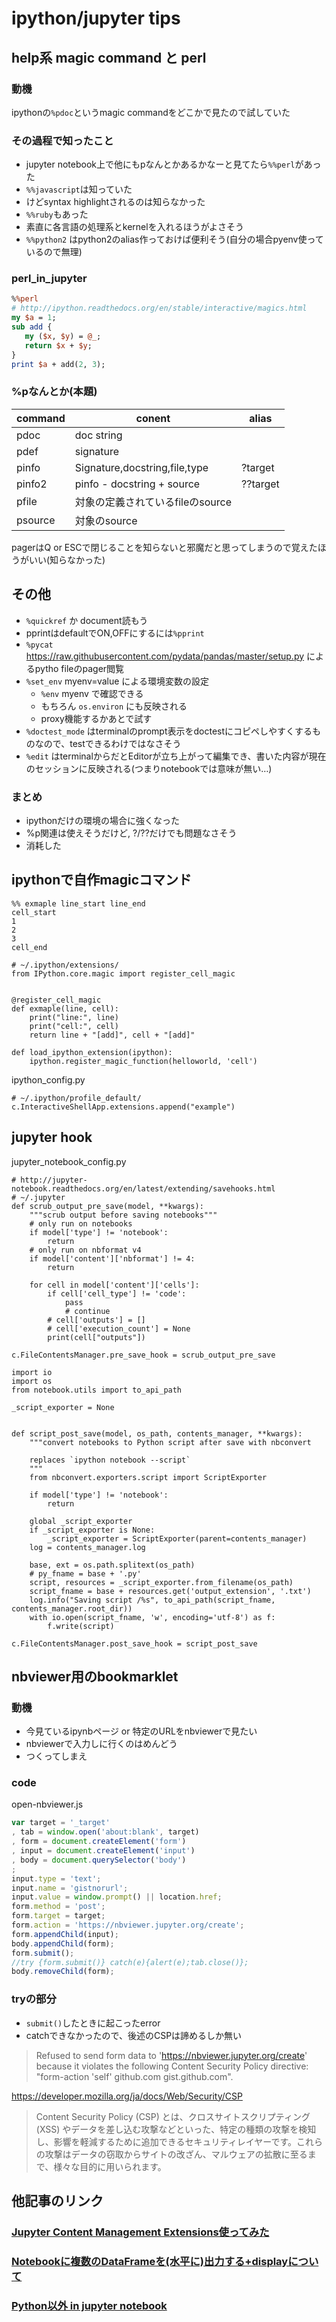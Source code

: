 # ipython/jupyter tips
## help系 magic command と perl
### 動機
ipythonの`%pdoc`というmagic commandをどこかで見たので試していた

### その過程で知ったこと
- jupyter notebook上で他にもpなんとかあるかなーと見てたら`%%perl`があった
- `%%javascript`は知っていた
- けどsyntax highlightされるのは知らなかった
- `%%ruby`もあった
- 素直に各言語の処理系とkernelを入れるほうがよさそう
- `%%python2` はpython2のalias作っておけば便利そう(自分の場合pyenv使っているので無理)

### perl_in_jupyter
```perl
%%perl
# http://ipython.readthedocs.org/en/stable/interactive/magics.html
my $a = 1;
sub add {
   my ($x, $y) = @_;
   return $x + $y;
}
print $a + add(2, 3);
```

### %pなんとか(本題)
|command|conent|alias|
|-------|------|-----|
|pdoc   |doc string ||
|pdef   |signature  ||
|pinfo  |Signature,docstring,file,type|?target|
|pinfo2 |pinfo - docstring + source   |??target|
|pfile  |対象の定義されているfileのsource||
|psource|対象のsource||

pagerはQ or ESCで閉じることを知らないと邪魔だと思ってしまうので覚えたほうがいい(知らなかった)

## その他
- `%quickref` か document読もう
- pprintはdefaultでON,OFFにするには`%pprint`
- `%pycat` https://raw.githubusercontent.com/pydata/pandas/master/setup.py によるpytho fileのpager閲覧
- `%set_env` myenv=value による環境変数の設定
    - `%env` myenv で確認できる
    - もちろん `os.environ` にも反映される
    - proxy機能するかあとで試す
- `%doctest_mode` はterminalのprompt表示をdoctestにコピペしやすくするものなので、testできるわけではなさそう
- `%edit` はterminalからだとEditorが立ち上がって編集でき、書いた内容が現在のセッションに反映される(つまりnotebookでは意味が無い…)

### まとめ
- ipythonだけの環境の場合に強くなった
- %p関連は使えそうだけど, ?/??だけでも問題なさそう
- 消耗した


## ipythonで自作magicコマンド
```py3
%% exmaple line_start line_end
cell_start
1
2
3
cell_end
```

```py3
# ~/.ipython/extensions/
from IPython.core.magic import register_cell_magic


@register_cell_magic
def exmaple(line, cell):
    print("line:", line)
    print("cell:", cell)
    return line + "[add]", cell + "[add]"

def load_ipython_extension(ipython):
    ipython.register_magic_function(helloworld, 'cell')
```

ipython_config.py

```py3
# ~/.ipython/profile_default/
c.InteractiveShellApp.extensions.append("example")
```

## jupyter hook
jupyter_notebook_config.py

```py3
# http://jupyter-notebook.readthedocs.org/en/latest/extending/savehooks.html
# ~/.jupyter
def scrub_output_pre_save(model, **kwargs):
    """scrub output before saving notebooks"""
    # only run on notebooks
    if model['type'] != 'notebook':
        return
    # only run on nbformat v4
    if model['content']['nbformat'] != 4:
        return

    for cell in model['content']['cells']:
        if cell['cell_type'] != 'code':
            pass
            # continue
        # cell['outputs'] = []
        # cell['execution_count'] = None
        print(cell["outputs"])

c.FileContentsManager.pre_save_hook = scrub_output_pre_save

import io
import os
from notebook.utils import to_api_path

_script_exporter = None


def script_post_save(model, os_path, contents_manager, **kwargs):
    """convert notebooks to Python script after save with nbconvert

    replaces `ipython notebook --script`
    """
    from nbconvert.exporters.script import ScriptExporter

    if model['type'] != 'notebook':
        return

    global _script_exporter
    if _script_exporter is None:
        _script_exporter = ScriptExporter(parent=contents_manager)
    log = contents_manager.log

    base, ext = os.path.splitext(os_path)
    # py_fname = base + '.py'
    script, resources = _script_exporter.from_filename(os_path)
    script_fname = base + resources.get('output_extension', '.txt')
    log.info("Saving script /%s", to_api_path(script_fname, contents_manager.root_dir))
    with io.open(script_fname, 'w', encoding='utf-8') as f:
        f.write(script)

c.FileContentsManager.post_save_hook = script_post_save
```

## nbviewer用のbookmarklet
### 動機
- 今見ているipynbページ or 特定のURLをnbviewerで見たい
- nbviewerで入力しに行くのはめんどう
- つくってしまえ

### code
open-nbviewer.js

```js
var target = '_target'
, tab = window.open('about:blank', target)
, form = document.createElement('form')
, input = document.createElement('input')
, body = document.querySelector('body')
;
input.type = 'text';
input.name = 'gistnorurl';
input.value = window.prompt() || location.href;
form.method = 'post';
form.target = target;
form.action = 'https://nbviewer.jupyter.org/create';
form.appendChild(input);
body.appendChild(form);
form.submit();
//try {form.submit()} catch(e){alert(e);tab.close()};
body.removeChild(form);
```

### tryの部分
- `submit()`したときに起こったerror
- catchできなかったので、後述のCSPは諦めるしか無い

> Refused to send form data to 'https://nbviewer.jupyter.org/create' because it violates the following Content Security Policy directive: "form-action 'self' github.com gist.github.com".

https://developer.mozilla.org/ja/docs/Web/Security/CSP

> Content Security Policy (CSP) とは、クロスサイトスクリプティング (XSS) やデータを差し込む攻撃などといった、特定の種類の攻撃を検知し、影響を軽減するために追加できるセキュリティレイヤーです。これらの攻撃はデータの窃取からサイトの改ざん、マルウェアの拡散に至るまで、様々な目的に用いられます。


## 他記事のリンク
### [Jupyter Content Management Extensions使ってみた](http://qiita.com/ksomemo/items/dab10c3fcd4df51f7f68)

### [Notebookに複数のDataFrameを(水平に)出力する+displayについて](http://qiita.com/ksomemo/items/4a522cecb098ef487bd9)

### [Python以外 in jupyter notebook](http://qiita.com/ksomemo/items/71843261b7b0919d08b8)
